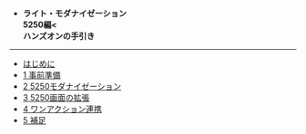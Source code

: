 <!-- docs/_sidebar.md -->

* <b>ライト・モダナイゼーション<br>5250編<<br>ハンズオンの手引き</b>

---

* [はじめに](/)
* [1 事前準備](/1_事前準備.md)
* [2 5250モダナイゼーション](/2_5250モダナイゼーション.md)
* [3 5250画面の拡張](/3_5250画面の拡張.md)
* [4 ワンアクション連携](/4_ワンアクション連携.md)
* [5 補足](/5_補足.md)
